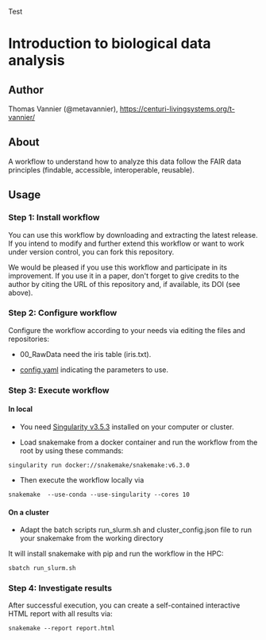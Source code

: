 Test

# Introduction to biological data analysis

## Author

Thomas Vannier (@metavannier), https://centuri-livingsystems.org/t-vannier/

## About

A workflow to understand how to analyze this data follow the FAIR data principles (findable, accessible, interoperable, reusable).

## Usage

### Step 1: Install workflow

You can use this workflow by downloading and extracting the latest release. If you intend to modify and further extend this workflow or want to work under version control, you can fork this repository.

We would be pleased if you use this workflow and participate in its improvement. If you use it in a paper, don't forget to give credits to the author by citing the URL of this repository and, if available, its DOI (see above).

### Step 2: Configure workflow

Configure the workflow according to your needs via editing the files and repositories:
- 00_RawData need the iris table (iris.txt).

- [config.yaml](/config.yaml) indicating the parameters to use.

### Step 3: Execute workflow

#### In local

- You need [Singularity v3.5.3](https://github.com/hpcng/singularity/blob/master/INSTALL.md#install-golang) installed on your computer or cluster.

- Load snakemake from a docker container and run the workflow from the root by using these commands:

`singularity run docker://snakemake/snakemake:v6.3.0`

- Then execute the workflow locally via

`snakemake  --use-conda --use-singularity --cores 10`

#### On a cluster

- Adapt the batch scripts run_slurm.sh and cluster_config.json file to run your snakemake from the working directory

It will install snakemake with pip and run the workflow in the HPC:

`sbatch run_slurm.sh`

### Step 4: Investigate results 

After successful execution, you can create a self-contained interactive HTML report with all results via:

`snakemake --report report.html`
